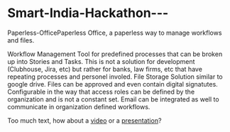 # Smart-India-Hackathon---
Paperless-OfficePaperless Office, a paperless way to manage workflows and files.

Workflow Management Tool for predefined processes that can be broken up into Stories and Tasks. This is not a solution for development (Clubhouse, Jira, etc) but rather for banks, law firms, etc that have repeating processes and personel involed.
File Storage Solution similar to google drive. Files can be approved and even contain digital signatutes.
Configurable in the way that access roles can be defined by the organization and is not a constant set. Email can be integrated as well to communicate in organization defined workflows.

Too much text, how about a [video](https://www.youtube.com/watch?v=9Ogxb644Et8&ab_channel=SudarshanSK) or a [presentation](https://docs.google.com/presentation/d/1y4aI-OY7Zfnn1dU6DYW2xA7mxG3qIPz0xUus3oyFmLA/edit#slide=id.g7c5a5ae2f5_0_214)? 

